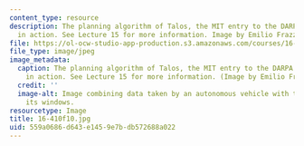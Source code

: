 ```yaml
---
content_type: resource
description: The planning algorithm of Talos, the MIT entry to the DARPA Urban Challenge,
  in action. See Lecture 15 for more information. Image by Emilio Frazzoli.
file: https://ol-ocw-studio-app-production.s3.amazonaws.com/courses/16-410-principles-of-autonomy-and-decision-making-fall-2010/559a0686d643e1459e7bdb572688a022_16-410f10.jpg
file_type: image/jpeg
image_metadata:
  caption: The planning algorithm of Talos, the MIT entry to the DARPA Urban Challenge,
    in action. See Lecture 15 for more information. (Image by Emilio Frazzoli.)
  credit: ''
  image-alt: Image combining data taken by an autonomous vehicle with the views from
    its windows.
resourcetype: Image
title: 16-410f10.jpg
uid: 559a0686-d643-e145-9e7b-db572688a022
---
```

